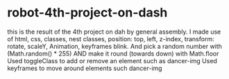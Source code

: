 # robot-4th-project-on-dash

this is the result of the 4th project on dah by general assembly.
I made use of html, css, classes, nest classes, position: top, left, z-index, transform: rotate, scaleY, Animation, keyframes blink.
And pick a random number with (Math.random() * 255) AND make it round (towards down) with Math.floor
Used toggleClass to add or remove an element such as dancer-img
Used keyframes to move around elements such dancer-img
